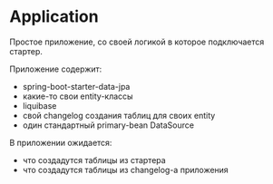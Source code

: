 # Application

Простое приложение, со своей логикой в которое подключается стартер.

Приложение содержит:

- spring-boot-starter-data-jpa
- какие-то свои entity-классы
- liquibase
- свой changelog создания таблиц для своих entity
- один стандартный primary-bean DataSource

В приложении ожидается:

- что создадутся таблицы из стартера
- что создадутся таблицы из changelog-а приложения
